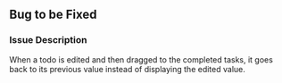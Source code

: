 ## Bug to be Fixed

### Issue Description

When a todo is edited and then dragged to the completed tasks, it goes back to its previous value instead of displaying the edited value.

